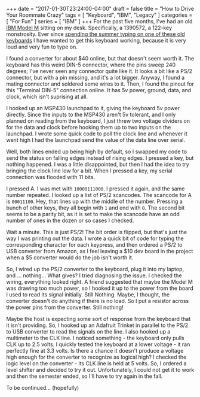 +++
date = "2017-01-30T23:24:00-04:00"
draft = false
title = "How to Drive Your Roommate Crazy"
tags = [ "Keyboard", "IBM", "Legacy" ]
categories = [ "For Fun" ]
series = [ "IBM" ]
+++
For the past five months, I've had an old [IBM Model M](https://en.wikipedia.org/wiki/Model_M_keyboard)
sitting on my desk. Specifically, a 1390572, a 122-key monstrosity. Ever
since [spending the summer typing on one of these old keyboards](https://johnwesthoff.com/projects/rpgii/)
I have wanted to get this keyboard working, because it is very loud and very fun
to type on. 

I found a converter for about $40 online, but that doesn't seem worth it.
The keyboard has this weird DIN-5 connector, where the pins sweep 240 degrees;
I've never seen any connector quite like it. It looks a bit like a 
PS/2 connector, but with a pin missing, and it's a lot bigger.
Anyway, I found a mating connector and soldered some wires to it.
Then, I found the pinout for this "Terminal DIN-5" connection online.
It has 5v power, ground, data, and clock, which isn't suprising at all.

I hooked up an MSP430 launchpad to it, giving the keyboard 5v power directly.
Since the inputs to the MSP430 aren't 5v tolerant, and I only planned
on reading from the keyboard, I just threw two voltage dividers on
for the data and clock before hooking them up to two inputs on the launchpad.
I wrote some quick code to poll the clock line and whenever it went high I had
the launchpad send the value of the data line over serial. 

Well, both lines ended up being high by default, so I swapped my code to
send the status on falling edges instead of rising edges. I pressed a key,
but nothing happened. I was a little disappointed, but then I had the idea
to try bringing the clock line low for a bit. When I pressed a key, my
serial connection was flooded with 11 bits.

I pressed A. I was met with `10000111000`.
I pressed it again, and the same number repeated.
I looked up a list of PS/2 scancodes. The scancode for A is 
`00011100`.
Hey, that lines up with the middle of the number.
Pressing a bunch of other keys, they all begin with `1` and end with `0`.
The second bit seems to be a parity bit, as it is set to make the scancode 
have an odd number of ones in the dozen or so cases I checked.

Wait a minute. This is just PS/2! The bit order is flipped, but that's
just the way I was printing out the data. I wrote a quick bit of code
for typing the corresponding character for each keypress, and then
ordered a PS/2 to USB converter from Amazon, as I feel leaving a $10
dev board in the project when a $5 converter would do the job isn't worth it.

So, I wired up the PS/2 converter to the keyboard, plug it into my laptop, and
...
nothing...
What gives? I tried diagnosing the issue. I checked the wiring, everything
looked right. A friend suggested that maybe the Model M was drawing too much
power, so I hooked it up to the power from the board I used to read its
signal initially. Still Nothing. Maybe, I thought, the converter doesn't
do anything if there is no load. So I put a resistor across the power pins
from the converter. Still nothing! 

Maybe the host is expecting some sort of response from the keyboard that it
isn't providing.
So, I hooked up an Adafruit Trinket in parallel to the PS/2 to USB converter
to read the signals on the line.
I also hooked up a multimeter to the CLK line. I noticed something - 
the keyboard only pulls CLK up to 2.5 volts. I quickly tested the keyboard
at a lower voltage - it ran perfectly fine at 3.3 volts. Is there a chance
it doesn't produce a voltage high enough for the converter to recognize as
logical high? I checked the logic level on the converter - its CLK line
is held at 5 volts. So, I ordered a level shifter and decided to try
it out. Unfortunately, I could not get it to work and then the semester ended,
so I'll have to try again in the fall.

To be continued... (hopefully)
